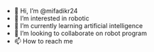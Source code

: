 - 👋 Hi, I’m @mifadikr24
- 👀 I’m interested in robotic
- 🌱 I’m currently learning artificial intelligence
- 💞️ I’m looking to collaborate on robot program
- 📫 How to reach me

<!---
mifadikr24/mifadikr24 is a ✨ special ✨ repository because its `README.md` (this file) appears on your GitHub profile.
You can click the Preview link to take a look at your changes.
--->

